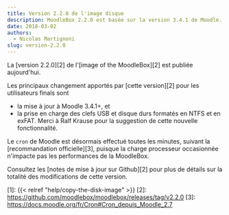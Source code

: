 ```yaml
---
title: Version 2.2.0 de l'image disque
description: MoodleBox 2.2.0 est basée sur la version 3.4.1 de Moodle. Diverses améliorations sont également présentes.
date: 2018-03-02
authors:
  - Nicolas Martignoni
slug: version-2.2.0
---
```


La [version 2.2.0][2] de l'[image of the MoodleBox][2] est publiée aujourd'hui.

Les principaux changement apportés par [cette version][2] pour les utilisateurs finals sont
  - la mise à jour à Moodle 3.4.1+, et
  - la prise en charge des clefs USB et disque durs formatés en NTFS et en exFAT. Merci à Ralf Krause pour la suggestion de cette nouvelle fonctionnalité.

Le `cron` de Moodle est désormais effectué toutes les minutes, suivant la [recommandation officielle][3], puisque la charge processeur occasionnée n'impacte pas les performances de la MoodleBox.

Consultez les [notes de mise à jour sur Github][2] pour plus de détails sur la totalité des modifications de cette version.

 [1]: {{< relref "help/copy-the-disk-image" >}}
 [2]: https://github.com/moodlebox/moodlebox/releases/tag/v2.2.0
 [3]: https://docs.moodle.org/fr/Cron#Cron_depuis_Moodle_2.7
